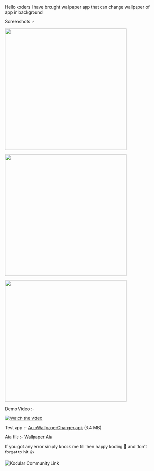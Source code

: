 Hello koders I have brought wallpaper app that can change wallpaper of app in background

Screenshots :- 

<img height="400" src="https://kodular-community.s3.dualstack.eu-west-1.amazonaws.com/original/3X/6/f/6f9b68cfb0427a241a4d2318f34ce5359e36c699.jpeg"></img>


<img height="400" src="https://kodular-community.s3.dualstack.eu-west-1.amazonaws.com/original/3X/1/7/17eae487321eddcc5afcf9e2b53c8eb56da050a1.jpeg"></img>


<img height="400" src="https://kodular-community.s3.dualstack.eu-west-1.amazonaws.com/original/3X/0/1/0103e5116443a7201932fa85250f2fbaffb8b6dd.jpeg"></img>

Demo Video :-

[![Watch the video](https://i9.ytimg.com/vi_webp/PosppDdFQJ8/mq1.webp?sqp=CND-tqMG-oaymwEmCMACELQB8quKqQMa8AEB-AHOBYAC5AaKAgwIABABGGQgZShbMA8=&rs=AOn4CLAFq3sLR3FMqbQMDXEhdbiOY4vppw)](https://youtu.be/PosppDdFQJ8)

Test app :- [AutoWallpaperChanger.apk](https://community.kodular.io/uploads/short-url/digilmzqyJFFm6RihxkaeJSeIeZ.apk) (6.4 MB)

Aia file :- [Wallpaper Aia](https://community.kodular.io/uploads/short-url/s22sE1Z7mNvX5Z3Ekk8HPiwWszb.aia)

If you got any error simply knock me till then happy koding :slightly_smiling_face: and don't forget to hit  :+1:

![Kodular Community Link](https://community.kodular.io/t/wallpaper-app-change-apps-wallpaper-in-background/136707)
